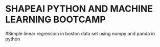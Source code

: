 # SHAPEAI PYTHON AND MACHINE LEARNING BOOTCAMP
#Simple linear regression in boston data set using numpy and panda in python 
